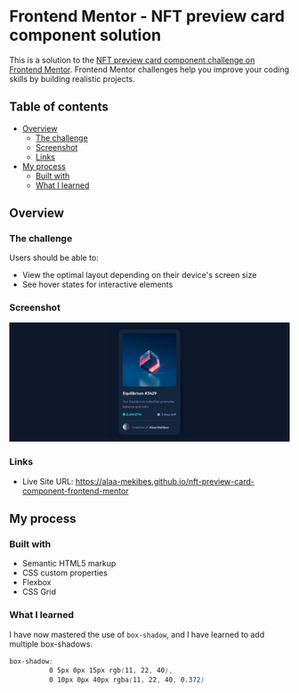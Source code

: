 # Frontend Mentor - NFT preview card component solution

This is a solution to the [NFT preview card component challenge on Frontend Mentor](https://www.frontendmentor.io/challenges/nft-preview-card-component-SbdUL_w0U). Frontend Mentor challenges help you improve your coding skills by building realistic projects. 

## Table of contents

- [Overview](#overview)
  - [The challenge](#the-challenge)
  - [Screenshot](#screenshot)
  - [Links](#links)
- [My process](#my-process)
  - [Built with](#built-with)
  - [What I learned](#what-i-learned)
 
## Overview

### The challenge

Users should be able to:

- View the optimal layout depending on their device's screen size
- See hover states for interactive elements

### Screenshot

![](./screenshot.png)

### Links

- Live Site URL: https://alaa-mekibes.github.io/nft-preview-card-component-frontend-mentor

## My process

### Built with

- Semantic HTML5 markup
- CSS custom properties
- Flexbox
- CSS Grid

### What I learned

I have now mastered the use of `box-shadow`, and I have learned to add multiple box-shadows.

```css
box-shadow:
          0 5px 0px 15px rgb(11, 22, 40),
          0 10px 0px 40px rgba(11, 22, 40, 0.372)
```

